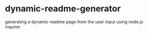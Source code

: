 # dynamic-readme-generator
generating a dynamic readme page from the user input using node.js inquirer
